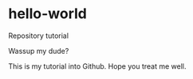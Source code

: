 # hello-world
Repository tutorial

Wassup my dude?

This is my tutorial into Github. Hope you treat me well.
